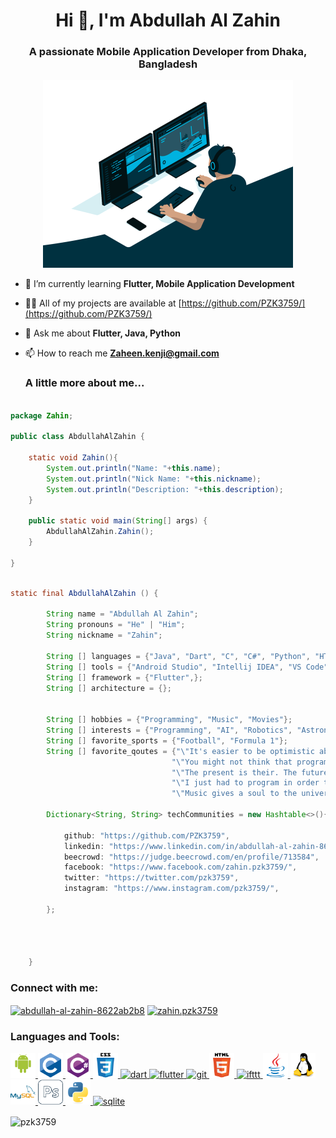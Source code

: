 <h1 align="center">Hi 👋, I'm Abdullah Al Zahin</h1>
<h3 align="center">A passionate Mobile Application Developer from Dhaka, Bangladesh</h3>

<div align="center">
  <img height="300" src="https://github.com/PZK3759/pzk3759/blob/main/coder.gif"/>
</div>

- 🌱 I’m currently learning **Flutter, Mobile Application Development**

- 👨‍💻 All of my projects are available at [https://github.com/PZK3759/](https://github.com/PZK3759/)

- 💬 Ask me about **Flutter, Java, Python**

- 📫 How to reach me **Zaheen.kenji@gmail.com**

  ### A little more about me...

```java

package Zahin;

public class AbdullahAlZahin {

    static void Zahin(){
        System.out.println("Name: "+this.name);
        System.out.println("Nick Name: "+this.nickname);
        System.out.println("Description: "+this.description);
    }

    public static void main(String[] args) {
        AbdullahAlZahin.Zahin();
    }

}

```
```java

static final AbdullahAlZahin () {

        String name = "Abdullah Al Zahin";
        String pronouns = "He" | "Him";
        String nickname = "Zahin";

        String [] languages = {"Java", "Dart", "C", "C#", "Python", "HTML", "CSS"};
        String [] tools = {"Android Studio", "Intellij IDEA", "VS Code", "Atom", "Git", "Github"};
        String [] framework = {"Flutter",};
        String [] architecture = {};


        String [] hobbies = {"Programming", "Music", "Movies"};
        String [] interests = {"Programming", "AI", "Robotics", "Astronomy", "Data Hoarding"};
        String [] favorite_sports = {"Football", "Formula 1"};
        String [] favorite_qoutes = {"\"It's easier to be optimistic about your future when you're sort of naive about what lies ahead.\"- Mark Rober",
                                    "\"You might not think that programmers are artists, but programming is an extremely creative profession. It's logic-based creativity.\" - John Romero",
                                    "\"The present is their. The future, for which I really worked, is mine.\" - Nikola Tesla",
                                    "\"I just had to program in order to be a happy man, Adding a couple of lines to my program gave me real high. It must be the way poets feel\" - Don Knuth",
                                    "\"Music gives a soul to the universe, wings to the mind, flight to the imagination and life to everything.\" Plato"};

        Dictionary<String, String> techCommunities = new Hashtable<>(){

            github: "https://github.com/PZK3759",
            linkedin: "https://www.linkedin.com/in/abdullah-al-zahin-8622ab2b8/",
            beecrowd: "https://judge.beecrowd.com/en/profile/713584",
            facebook: "https://www.facebook.com/zahin.pzk3759/",
            twitter: "https://twitter.com/pzk3759",
            instagram: "https://www.instagram.com/pzk3759/",

        };




    }

```

<h3 align="left">Connect with me:</h3>
<p align="left">
<a href="https://linkedin.com/in/abdullah-al-zahin-8622ab2b8" target="blank"><img align="center" src="https://raw.githubusercontent.com/rahuldkjain/github-profile-readme-generator/master/src/images/icons/Social/linked-in-alt.svg" alt="abdullah-al-zahin-8622ab2b8" height="30" width="40" /></a>
<a href="https://fb.com/zahin.pzk3759" target="blank"><img align="center" src="https://raw.githubusercontent.com/rahuldkjain/github-profile-readme-generator/master/src/images/icons/Social/facebook.svg" alt="zahin.pzk3759" height="30" width="40" /></a>
</p>

<h3 align="left">Languages and Tools:</h3>
<p align="left"> <a href="https://developer.android.com" target="_blank" rel="noreferrer"> <img src="https://raw.githubusercontent.com/devicons/devicon/master/icons/android/android-original-wordmark.svg" alt="android" width="40" height="40"/> </a> <a href="https://www.cprogramming.com/" target="_blank" rel="noreferrer"> <img src="https://raw.githubusercontent.com/devicons/devicon/master/icons/c/c-original.svg" alt="c" width="40" height="40"/> </a> <a href="https://www.w3schools.com/cs/" target="_blank" rel="noreferrer"> <img src="https://raw.githubusercontent.com/devicons/devicon/master/icons/csharp/csharp-original.svg" alt="csharp" width="40" height="40"/> </a> <a href="https://www.w3schools.com/css/" target="_blank" rel="noreferrer"> <img src="https://raw.githubusercontent.com/devicons/devicon/master/icons/css3/css3-original-wordmark.svg" alt="css3" width="40" height="40"/> </a> <a href="https://dart.dev" target="_blank" rel="noreferrer"> <img src="https://www.vectorlogo.zone/logos/dartlang/dartlang-icon.svg" alt="dart" width="40" height="40"/> </a> <a href="https://flutter.dev" target="_blank" rel="noreferrer"> <img src="https://www.vectorlogo.zone/logos/flutterio/flutterio-icon.svg" alt="flutter" width="40" height="40"/> </a> <a href="https://git-scm.com/" target="_blank" rel="noreferrer"> <img src="https://www.vectorlogo.zone/logos/git-scm/git-scm-icon.svg" alt="git" width="40" height="40"/> </a> <a href="https://www.w3.org/html/" target="_blank" rel="noreferrer"> <img src="https://raw.githubusercontent.com/devicons/devicon/master/icons/html5/html5-original-wordmark.svg" alt="html5" width="40" height="40"/> </a> <a href="https://ifttt.com/" target="_blank" rel="noreferrer"> <img src="https://www.vectorlogo.zone/logos/ifttt/ifttt-ar21.svg" alt="ifttt" width="40" height="40"/> </a> <a href="https://www.java.com" target="_blank" rel="noreferrer"> <img src="https://raw.githubusercontent.com/devicons/devicon/master/icons/java/java-original.svg" alt="java" width="40" height="40"/> </a> <a href="https://www.linux.org/" target="_blank" rel="noreferrer"> <img src="https://raw.githubusercontent.com/devicons/devicon/master/icons/linux/linux-original.svg" alt="linux" width="40" height="40"/> </a> <a href="https://www.mysql.com/" target="_blank" rel="noreferrer"> <img src="https://raw.githubusercontent.com/devicons/devicon/master/icons/mysql/mysql-original-wordmark.svg" alt="mysql" width="40" height="40"/> </a> <a href="https://www.photoshop.com/en" target="_blank" rel="noreferrer"> <img src="https://raw.githubusercontent.com/devicons/devicon/master/icons/photoshop/photoshop-line.svg" alt="photoshop" width="40" height="40"/> </a> <a href="https://www.python.org" target="_blank" rel="noreferrer"> <img src="https://raw.githubusercontent.com/devicons/devicon/master/icons/python/python-original.svg" alt="python" width="40" height="40"/> </a> <a href="https://www.sqlite.org/" target="_blank" rel="noreferrer"> <img src="https://www.vectorlogo.zone/logos/sqlite/sqlite-icon.svg" alt="sqlite" width="40" height="40"/> </a> </p>

<p><img align="center" src="https://github-readme-stats.vercel.app/api/top-langs?username=pzk3759&show_icons=true&locale=en&layout=compact" alt="pzk3759" /></p>
